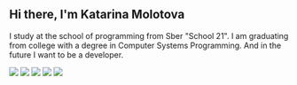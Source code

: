 ## Hi there, I'm Katarina Molotova 


I study at the school of programming from Sber "School 21". I am graduating from college with a degree in Computer Systems Programming. And in the future I want to be a developer.

![](https://github-profile-summary-cards.vercel.app/api/cards/profile-details?username=katarinamolotova&theme=solarized_dark)
![](https://github-profile-summary-cards.vercel.app/api/cards/most-commit-language?username=katarinamolotova&theme=solarized_dark)
![](https://github-profile-summary-cards.vercel.app/api/cards/repos-per-language?username=katarinamolotova&theme=solarized_dark)
![](https://github-profile-summary-cards.vercel.app/api/cards/stats?username=katarinamolotova&theme=solarized_dark)
![](https://github-profile-summary-cards.vercel.app/api/cards/productive-time?username=katarinamolotova&theme=solarized_dark)
